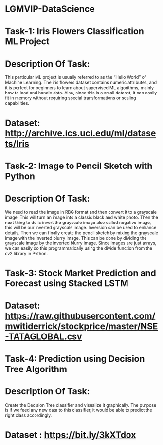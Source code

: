 # LGMVIP-DataScience

# Task-1: Iris Flowers Classification ML Project

# Description Of Task:
This particular ML project is usually referred to as the “Hello World” of Machine Learning. The iris flowers dataset contains numeric attributes, and it is perfect for beginners to learn about supervised ML algorithms, mainly how to load and handle data. Also, since this is a small dataset, it can easily fit in memory without requiring special transformations or scaling capabilities.

# Dataset: http://archive.ics.uci.edu/ml/datasets/Iris



# Task-2: Image to Pencil Sketch with Python

# Description Of Task:
We need to read the image in RBG format and then convert it to a grayscale image. This will turn an image into a classic black and white photo. Then the next thing to do is invert the grayscale image also called negative image, this will be our inverted grayscale image. Inversion can be used to enhance details. Then we can finally create the pencil sketch by mixing the grayscale image with the inverted blurry image. This can be done by dividing the grayscale image by the inverted blurry image. Since images are just arrays, we can easily do  this programmatically using the divide function from the cv2 library in Python.  



# Task-3: Stock Market Prediction and Forecast using Stacked LSTM



# Dataset:  https://raw.githubusercontent.com/mwitiderrick/stockprice/master/NSE-TATAGLOBAL.csv


# Task-4: Prediction using Decision Tree Algorithm

# Description Of Task:
Create the Decision Tree classifier and visualize it graphically.
The purpose is if we feed any new data to this classifier, it would be able to predict the right class accordingly.

# Dataset :  https://bit.ly/3kXTdox
